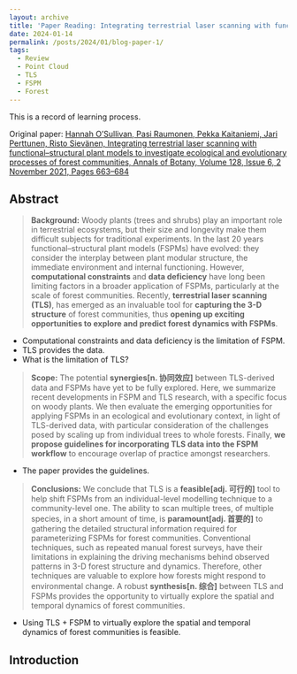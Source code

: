 ```yaml
---
layout: archive
title: 'Paper Reading: Integrating terrestrial laser scanning with functional–structural plant models to investigate ecological and evolutionary processes of forest communities'
date: 2024-01-14
permalink: /posts/2024/01/blog-paper-1/
tags:
  - Review
  - Point Cloud
  - TLS
  - FSPM
  - Forest
---
```


This is a record of learning process.

Original paper: [Hannah O’Sullivan, Pasi Raumonen, Pekka Kaitaniemi, Jari Perttunen, Risto Sievänen, Integrating terrestrial laser scanning with functional–structural plant models to investigate ecological and evolutionary processes of forest communities, Annals of Botany, Volume 128, Issue 6, 2 November 2021, Pages 663–684](https://doi.org/10.1093/aob/mcab120)

Abstract
------

>**Background:** Woody plants (trees and shrubs) play an important role in terrestrial ecosystems, but their size and longevity make them difficult subjects for traditional experiments. In the last 20 years functional–structural plant models (FSPMs) have evolved: they consider the interplay between plant modular structure, the immediate environment and internal functioning. However, **computational constraints** and **data deficiency** have long been limiting factors in a broader application of FSPMs, particularly at the scale of forest communities. Recently, **terrestrial laser scanning (TLS)**, has emerged as an invaluable tool for **capturing the 3-D structure** of forest communities, thus **opening up exciting opportunities to explore and predict forest dynamics with FSPMs**.

* Computational constraints and data deficiency is the limitation of FSPM.
* TLS provides the data.
* What is the limitation of TLS?

>**Scope:** The potential **synergies[n. 协同效应]** between TLS-derived data and FSPMs have yet to be fully explored. Here, we summarize recent developments in FSPM and TLS research, with a specific focus on woody plants. We then evaluate the emerging opportunities for applying FSPMs in an ecological and evolutionary context, in light of TLS-derived data, with particular consideration of the challenges posed by scaling up from individual trees to whole forests. Finally, **we propose guidelines for incorporating TLS data into the FSPM workflow** to encourage overlap of practice amongst researchers.

* The paper provides the guidelines.

>**Conclusions:** We conclude that TLS is a **feasible[adj. 可行的]** tool to help shift FSPMs from an individual-level modelling technique to a community-level one. The ability to scan multiple trees, of multiple species, in a short amount of time, is **paramount[adj. 首要的]** to gathering the detailed structural information required for parameterizing FSPMs for forest communities. Conventional techniques, such as repeated manual forest surveys, have their limitations in explaining the driving mechanisms behind observed patterns in 3-D forest structure and dynamics. Therefore, other techniques are valuable to explore how forests might respond to environmental change. A robust **synthesis[n. 综合]** between TLS and FSPMs provides the opportunity to virtually explore the spatial and temporal dynamics of forest communities.

* Using TLS + FSPM to virtually explore the spatial and temporal dynamics of forest communities is feasible.



Introduction
------



